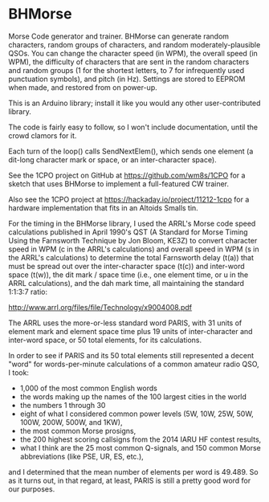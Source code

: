 # BHMorse

Morse Code generator and trainer.  BHMorse can generate random characters, random groups of characters, and random moderately-plausible QSOs.  You can change the character speed (in WPM), the overall speed (in WPM), the difficulty of characters that are sent in the random characters and random groups (1 for the shortest letters, to 7 for infrequently used punctuation symbols), and pitch (in Hz).  Settings are stored to EEPROM when made, and restored from on power-up.

This is an Arduino library;  install it like you would any other user-contributed library.

The code is fairly easy to follow, so I won't include documentation, until the crowd clamors for it.

Each turn of the loop() calls SendNextElem(), which sends one element (a dit-long character mark or space, or an inter-character space).

See the 1CPO project on GitHub at https://github.com/wm8s/1CPO for a sketch that uses BHMorse to implement a full-featured CW trainer.

Also see the 1CPO project at https://hackaday.io/project/11212-1cpo for a hardware implementation that fits in an Altoids Smalls tin.

For the timing in the BHMorse library, I used the ARRL's Morse code speed calculations published in April 1990's QST (A Standard for Morse Timing Using the Farnsworth Technique by Jon Bloom, KE3Z) to convert character speed in WPM (c in the ARRL's calculations) and overall speed in WPM (s in the ARRL's calculations) to determine the total Farnsworth delay (t(a)) that must be spread out over the inter-character space (t(c)) and inter-word space (t(w)), the dit mark / space time (i.e., one element time, or u in the ARRL calculations), and the dah mark time, all maintaining the standard 1:1:3:7 ratio:

http://www.arrl.org/files/file/Technology/x9004008.pdf

The ARRL uses the more-or-less standard word PARIS, with 31 units of element mark and element space time plus 19 units of inter-character and inter-word space, or 50 total elements, for its calculations.

In order to see if PARIS and its 50 total elements still represented a decent "word" for words-per-minute calculations of a common amateur radio QSO, I took:

* 1,000 of the most common English words
* the words making up the names of the 100 largest cities in the world
* the numbers 1 through 30
* eight of what I considered common power levels (5W, 10W, 25W, 50W, 100W, 200W, 500W, and 1KW),
* the most common Morse prosigns,
* the 200 highest scoring callsigns from the 2014 IARU HF contest results,
* what I think are the 25 most common Q-signals, and 150 common Morse abbreviations (like PSE, UR, ES, etc.),

and I determined that the mean number of elements per word is 49.489. So as it turns out, in that regard, at least, PARIS is still a pretty good word for our purposes.
